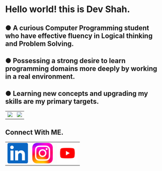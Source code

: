 # Hello world! this is Dev Shah. 

## ● A curious Computer Programming student who have effective fluency in Logical thinking and Problem Solving. <br>
## ● Possessing a strong desire to learn programming domains more deeply by working in a real environment. <br>
## ● Learning new concepts and upgrading my skills are my primary targets. <br>

<table cellspacing="0" cellpadding="0">

<tr>

  <td> <img src="https://github-readme-stats.vercel.app/api?username=busycaesar" /> </td>
  <td> <img src="https://github-readme-stats.vercel.app/api/top-langs/?username=busycaesar" /> </td>
  
</tr>

</table>

## Connect With ME.

<table cellspacing="0" cellpadding="0">

<tr>

<td> <a href="https://www.linkedin.com/in/busycaesar/"> <img src="Images\linkedin.png" width="65" height="65" alt="LinkedIn"> </a> </td>
            
<td> <a href="https://www.instagram.com/busycaesar/"> <img src="Images\instagram.png" width="65" height="65" alt="Instagram"> </a> </td>
            
<td> <a href="https://www.youtube.com/c/TheCaesarTales"> <img src="Images\youtube.png" width="65" height="65" alt="Youtube"> </a> </td>

</tr>

</table>

<!---
busycaesar/busycaesar is a ✨ special ✨ repository because its `README.md` (this file) appears on your GitHub profile.
You can click the Preview link to take a look at your changes.
--->
